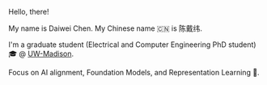 Hello, there!


My name is Daiwei Chen. My Chinese name 🇨🇳 is 陈戴纬.

I'm a graduate student (Electrical and Computer Engineering PhD student) 🎓 @ [UW-Madison](https://www.wisc.edu).

Focus on AI alignment, Foundation Models, and Representation Learning 🤖.
